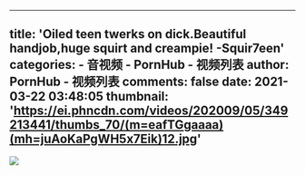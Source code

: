 
---
title: 'Oiled teen twerks on dick.Beautiful handjob,huge squirt and creampie! -Squir7een'
categories: 
    - 音视频
    - PornHub - 视频列表
author: PornHub - 视频列表
comments: false
date: 2021-03-22 03:48:05
thumbnail: 'https://ei.phncdn.com/videos/202009/05/349213441/thumbs_70/(m=eafTGgaaaa)(mh=juAoKaPgWH5x7Eik)12.jpg'
---

<div>   
<img src="https://ei.phncdn.com/videos/202009/05/349213441/thumbs_70/(m=eafTGgaaaa)(mh=juAoKaPgWH5x7Eik)12.jpg" referrerpolicy="no-referrer">  
</div>
            